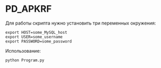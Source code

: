 # PD_APKRF
Для работы скрипта нужно установить три переменных окружения:

```commandline
export HOST=some_MySQL_host
export USER=some_username
export PASSWORD=some_password
```

Использование:

```commandline
python Program.py
```
